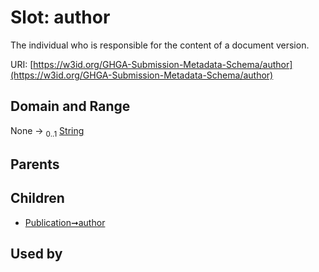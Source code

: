
# Slot: author


The individual who is responsible for the content of a document version.

URI: [https://w3id.org/GHGA-Submission-Metadata-Schema/author](https://w3id.org/GHGA-Submission-Metadata-Schema/author)


## Domain and Range

None &#8594;  <sub>0..1</sub> [String](types/String.md)

## Parents


## Children

 *  [Publication➞author](Publication_author.md)

## Used by

